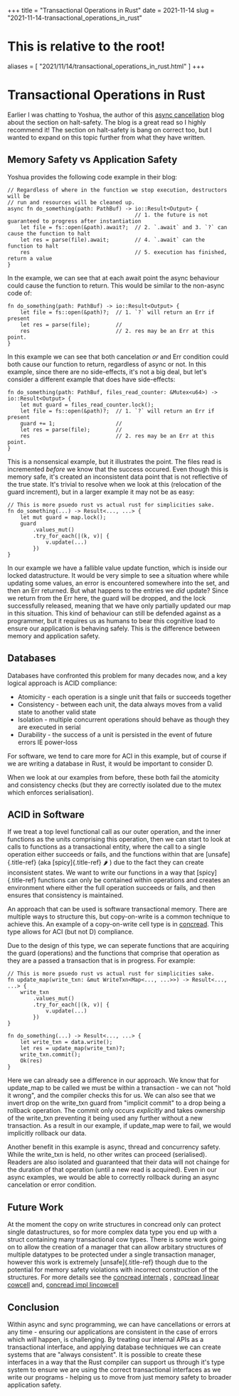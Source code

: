 +++
title = "Transactional Operations in Rust"
date = 2021-11-14
slug = "2021-11-14-transactional_operations_in_rust"
# This is relative to the root!
aliases = [ "2021/11/14/transactional_operations_in_rust.html" ]
+++
# Transactional Operations in Rust

Earlier I was chatting to Yoshua, the author of this [async
cancellation](https://blog.yoshuawuyts.com/async-cancellation-1/) blog
about the section on halt-safety. The blog is a great read so I highly
recommend it! The section on halt-safety is bang on correct too, but I
wanted to expand on this topic further from what they have written.

## Memory Safety vs Application Safety

Yoshua provides the following code example in their blog:

    // Regardless of where in the function we stop execution, destructors will be
    // run and resources will be cleaned up.
    async fn do_something(path: PathBuf) -> io::Result<Output> {
                                            // 1. the future is not guaranteed to progress after instantiation
        let file = fs::open(&path).await?;  // 2. `.await` and 3. `?` can cause the function to halt
        let res = parse(file).await;        // 4. `.await` can the function to halt
        res                                 // 5. execution has finished, return a value
    }

In the example, we can see that at each await point the async behaviour
could cause the function to return. This would be similar to the
non-async code of:

    fn do_something(path: PathBuf) -> io::Result<Output> {
        let file = fs::open(&path)?;  // 1. `?` will return an Err if present
        let res = parse(file);        //
        res                           // 2. res may be an Err at this point.
    }

In this example we can see that both cancelation *or* and Err condition
could both cause our function to return, regardless of async or not. In
this example, since there are no side-effects, it\'s not a big deal, but
let\'s consider a different example that does have side-effects:

    fn do_something(path: PathBuf, files_read_counter: &Mutex<u64>) -> io::Result<Output> {
        let mut guard = files_read_counter.lock();
        let file = fs::open(&path)?;  // 1. `?` will return an Err if present
        guard += 1;                   //
        let res = parse(file);        //
        res                           // 2. res may be an Err at this point.
    }

This is a nonsensical example, but it illustrates the point. The files
read is incremented *before* we know that the success occured. Even
though this is memory safe, it\'s created an inconsistent data point
that is not reflective of the true state. It\'s trivial to resolve when
we look at this (relocation of the guard increment), but in a larger
example it may not be as easy:

    // This is more psuedo rust vs actual rust for simplicities sake.
    fn do_something(...) -> Result<..., ...> {
        let mut guard = map.lock();
        guard
            .values_mut()
            .try_for_each(|(k, v)| {
                v.update(...)
            })
    }

In our example we have a fallible value update function, which is inside
our locked datastructure. It would be very simple to see a situation
where while updating some values, an error is encountered somewhere into
the set, and then an Err returned. But what happens to the entries we
*did* update? Since we return from the Err here, the guard will be
dropped, and the lock successfully released, meaning that we have only
partially updated our map in this situation. This kind of behaviour can
still be defended against as a programmer, but it requires us as humans
to bear this cognitive load to ensure our application is behaving
safely. This is the difference between memory and application safety.

## Databases

Databases have confronted this problem for many decades now, and a key
logical approach is ACID compliance:

-   Atomicity - each operation is a single unit that fails or succeeds
    together
-   Consistency - between each unit, the data always moves from a valid
    state to another valid state
-   Isolation - multiple concurrent operations should behave as though
    they are executed in serial
-   Durability - the success of a unit is persisted in the event of
    future errors IE power-loss

For software, we tend to care more for ACI in this example, but of
course if we are writing a database in Rust, it would be important to
consider D.

When we look at our examples from before, these both fail the atomicity
and consistency checks (but they are correctly isolated due to the mutex
which enforces serialisation).

## ACID in Software

If we treat a top level functional call as our outer operation, and the
inner functions as the units comprising this operation, then we can
start to look at calls to functions as a transactional entity, where the
call to a single operation either succeeds or fails, and the functions
within that are [unsafe]{.title-ref} (aka [spicy]{.title-ref} 🌶 ) due to
the fact they can create inconsistent states. We want to write our
functions in a way that [spicy]{.title-ref} functions can only be
contained within operations and creates an environment where either the
full operation succeeds or fails, and then ensures that consistency is
maintained.

An approach that can be used is software transactional memory. There are
multiple ways to structure this, but copy-on-write is a common technique
to achieve this. An example of a copy-on-write cell type is in
[concread](https://crates.io/crates/concread). This type allows for ACI
(but not D) compliance.

Due to the design of this type, we can seperate functions that are
acquiring the guard (operations) and the functions that comprise that
operation as they are a passed a transaction that is in progress. For
example:

    // This is more psuedo rust vs actual rust for simplicities sake.
    fn update_map(write_txn: &mut WriteTxn<Map<..., ...>>) -> Result<..., ...> {
        write_txn
            .values_mut()
            .try_for_each(|(k, v)| {
                v.update(...)
            })
    }

    fn do_something(...) -> Result<..., ...> {
        let write_txn = data.write();
        let res = update_map(write_txn)?;
        write_txn.commit();
        Ok(res)
    }

Here we can already see a difference in our approach. We know that for
update_map to be called we must be within a transaction - we can not
\"hold it wrong\", and the compiler checks this for us. We can also see
that we invert drop on the write_txn guard from \"implicit commit\" to a
drop being a rollback operation. The commit only occurs *explicitly* and
takes ownership of the write_txn preventing it being used any further
without a new transaction. As a result in our example, if update_map
were to fail, we would implicitly rollback our data.

Another benefit in this example is async, thread and concurrency safety.
While the write_txn is held, no other writes can proceed (serialised).
Readers are also isolated and guaranteed that their data will not
chainge for the duration of that operation (until a new read is
acquired). Even in our async examples, we would be able to correctly
rollback during an async cancelation or error condition.

## Future Work

At the moment the copy on write structures in concread only can protect
single datastructures, so for more complex data type you end up with a
struct containing many transactional cow types. There is some work going
on to allow the creation of a manager that can allow arbitary structures
of multiple datatypes to be protected under a single transaction
manager, however this work is extremely [unsafe]{.title-ref} though due
to the potential for memory safety violations with incorrect
construction of the structures. For more details see the [concread
internals](https://docs.rs/concread/0.2.19/concread/internals/index.html)
, [concread linear
cowcell](https://docs.rs/concread/0.2.19/concread/internals/lincowcell/trait.LinCowCellCapable.html)
and, [concread impl
lincowcell](https://github.com/kanidm/concread/blob/master/src/internals/bptree/cursor.rs#L76)

## Conclusion

Within async and sync programming, we can have cancellations or errors
at any time - ensuring our applications are consistent in the case of
errors which *will* happen, is challenging. By treating our internal
APIs as a transactional interface, and applying database techniques we
can create systems that are \"always consistent\". It is possible to
create these interfaces in a way that the Rust compiler can support us
through it\'s type system to ensure we are using the correct
transactional interfaces as we write our programs - helping us to move
from just memory safety to broader application safety.


